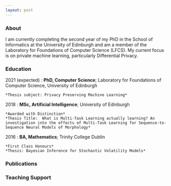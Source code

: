 ```yaml
---
layout: post
---
```

### About

I am currently completing the second year of my PhD in the School of Informatics at the University of Edinburgh and am a member of the Laboratory for Foundations of Computer Science (LFCS). My current focus is on private machine learning, particularly Differential Privacy. 

### Education

2021 (expected)
:   **PhD, Computer Science**; Laboratory for Foundations of Computer Science, University of Edinburgh

    *Thesis subject: Privacy Preserving Machine Learning*

2018
:   **MSc, Artificial Intelligence**; University of
    Edinburgh 

    *Awarded with Distinction*
    *Thesis Title:  What is Multi-Task Learning actually learning? An investigation into the effects of Multi-Task Learning for Sequence-to-Sequence Neural Models of Morphology*

2016
:   **BA, Mathematics**; Trinity College Dublin

    *First Class Honours*
    *Thesis: Bayesian Inference for Stochastic Volatility Models*

### Publications

### Teaching Support
